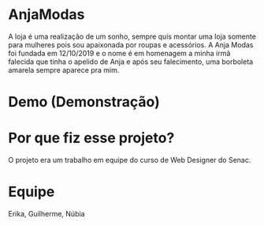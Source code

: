 # AnjaModas
A loja é uma realização de um sonho, sempre quis montar uma loja somente para mulheres pois sou apaixonada por roupas e acessórios. A Anja Modas foi fundada em 12/10/2019 e o nome é em homenagem a minha irmã falecida que tinha o apelido de Anja e após seu falecimento, uma borboleta amarela sempre aparece pra mim.

# Demo (Demonstração)
# Por que fiz esse projeto?
O projeto era um trabalho em equipe do curso de Web Designer do Senac.

# Equipe
Erika, Guilherme, Núbia
